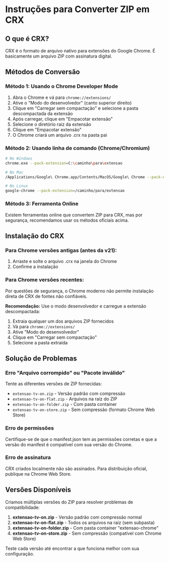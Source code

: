# Instruções para Converter ZIP em CRX

## O que é CRX?
CRX é o formato de arquivo nativo para extensões do Google Chrome. É basicamente um arquivo ZIP com assinatura digital.

## Métodos de Conversão

### Método 1: Usando o Chrome Developer Mode

1. Abra o Chrome e vá para `chrome://extensions/`
2. Ative o "Modo do desenvolvedor" (canto superior direito)
3. Clique em "Carregar sem compactação" e selecione a pasta descompactada da extensão
4. Após carregar, clique em "Empacotar extensão"
5. Selecione o diretório raiz da extensão
6. Clique em "Empacotar extensão"
7. O Chrome criará um arquivo .crx na pasta pai

### Método 2: Usando linha de comando (Chrome/Chromium)

```bash
# No Windows
chrome.exe --pack-extension=C:\caminho\para\extensao

# No Mac
/Applications/Google\ Chrome.app/Contents/MacOS/Google\ Chrome --pack-extension=/caminho/para/extensao

# No Linux
google-chrome --pack-extension=/caminho/para/extensao
```

### Método 3: Ferramenta Online
Existem ferramentas online que convertem ZIP para CRX, mas por segurança, recomendamos usar os métodos oficiais acima.

## Instalação do CRX

### Para Chrome versões antigas (antes da v21):
1. Arraste e solte o arquivo .crx na janela do Chrome
2. Confirme a instalação

### Para Chrome versões recentes:
Por questões de segurança, o Chrome moderno não permite instalação direta de CRX de fontes não confiáveis.

**Recomendação:** Use o modo desenvolvedor e carregue a extensão descompactada:
1. Extraia qualquer um dos arquivos ZIP fornecidos
2. Vá para `chrome://extensions/`
3. Ative "Modo do desenvolvedor"
4. Clique em "Carregar sem compactação"
5. Selecione a pasta extraída

## Solução de Problemas

### Erro "Arquivo corrompido" ou "Pacote inválido"
Tente as diferentes versões de ZIP fornecidas:
- `extensao-tv-on.zip` - Versão padrão com compressão
- `extensao-tv-on-flat.zip` - Arquivos na raiz do ZIP
- `extensao-tv-on-folder.zip` - Com pasta container
- `extensao-tv-on-store.zip` - Sem compressão (formato Chrome Web Store)

### Erro de permissões
Certifique-se de que o manifest.json tem as permissões corretas e que a versão do manifest é compatível com sua versão do Chrome.

### Erro de assinatura
CRX criados localmente não são assinados. Para distribuição oficial, publique na Chrome Web Store.

## Versões Disponíveis

Criamos múltiplas versões do ZIP para resolver problemas de compatibilidade:

1. **extensao-tv-on.zip** - Versão padrão com compressão normal
2. **extensao-tv-on-flat.zip** - Todos os arquivos na raiz (sem subpasta)
3. **extensao-tv-on-folder.zip** - Com pasta container "extensao-chrome"
4. **extensao-tv-on-store.zip** - Sem compressão (compatível com Chrome Web Store)

Teste cada versão até encontrar a que funciona melhor com sua configuração.